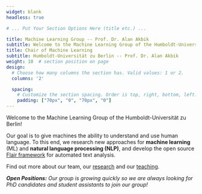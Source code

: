 ```yaml
---
widget: blank
headless: true

# ... Put Your Section Options Here (title etc.) ...

title: Machine Learning Group -- Prof. Dr. Alan Akbik 
subtitle: Welcome to the Machine Learning Group of the Humboldt-Universität zu Berlin! 
title: Chair of Machine Learning
subtitle: Humboldt-Universität zu Berlin -- Prof. Dr. Alan Akbik 
weight: 10  # section position on page
design:
  # Choose how many columns the section has. Valid values: 1 or 2.
  columns: '2'

  spacing:
    # Customize the section spacing. Order is top, right, bottom, left.
    padding: ["70px", "0", "70px", "0"]
---
```


Welcome to the Machine Learning Group of the Humboldt-Universität zu Berlin! 

Our goal is to give machines the ability to understand and use human language. To this end, we research new approaches for **machine learning** (ML) and **natural language processing (NLP)**, and develop the open source [Flair framework]() for automated text analysis.


Find out more about our team, our [research](publication) and our [teaching](teaching).

_**Open Positions:** Our group is growing quickly so we are always looking for PhD candidates and student assistants to join our group!_




